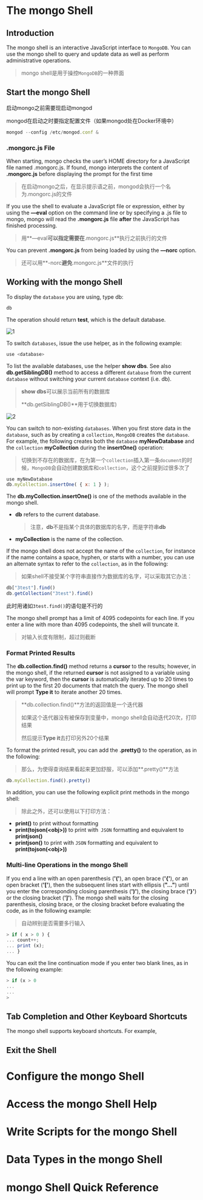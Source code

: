 # The mongo Shell #

## Introduction ##

The mongo shell is an interactive JavaScript interface to `MongoDB`. You can use the mongo shell to query and update data as well as perform administrative operations.

> mongo shell是用于操控`MongoDB`的一种界面

## Start the mongo Shell ##

启动mongo之前需要现启动mongod

mongod在启动之时要指定配置文件（如果mongod处在Docker环境中）

```javascript
mongod --config /etc/mongod.conf &
```

### .mongorc.js File ###

When starting, mongo checks the user’s HOME directory for a JavaScript file named .mongorc.js. If found, mongo interprets the content of **.mongorc.js** before displaying the prompt for the first time

> 在启动mongo之后，在显示提示语之前，mongod会执行一个名为.mongorc.js的文件

If you use the shell to evaluate a JavaScript file or expression, either by using the **—eval** option on the command line or by specifying a .js file to mongo, mongo will read the **.mongorc.js** file **after** the JavaScript has finished processing.

> 用**—eval**可以指定需要在**.mongorc.js**执行之前执行的文件

You can prevent **.mongorc.js** from being loaded by using the **—norc** option.

> 还可以用**-norc**避免**.mongorc.js**文件的执行

## Working with the mongo Shell ##

To display the `database` you are using, type db:

```javascript
db
```

The operation should return **test**, which is the default database.

![1](1.jpg)

To switch `databases`, issue the use <db> helper, as in the following example:

```javascript
use <database>
```

To list the available databases, use the helper **show dbs**. See also **db.getSiblingDB()** method to access a different `database` from the current `database` without switching your current `database` context (i.e. db).

> **show dbs**可以展示当前所有的数据库
>
> **db.getSiblingDB()**用于切换数据库)

![2](2.jpg)

You can switch to non-existing `databases`. When you first store data in the `database`, such as by creating a `collection`, `MongoDB` creates the `database`. For example, the following creates both the `database` **myNewDatabase** and the `collection` **myCollection** during the **insertOne()** operation:

> 切换到不存在的数据库，在为第一个`collection`插入第一条`document`的时候，`MongoDB`会自动创建数据库和`collection`，这个之前提到过很多次了

```javascript
use myNewDatabase
db.myCollection.insertOne( { x: 1 } );
```

The **db.myCollection.insertOne()** is one of the methods available in the mongo shell.

+ **db** refers to the current database.

  > 注意，**db**不是指某个具体的数据库的名字，而是字符串**db**

+ **myCollection** is the name of the collection.

If the mongo shell does not accept the name of the `collection`, for instance if the name contains a space, hyphen, or starts with a number, you can use an alternate syntax to refer to the `collection`, as in the following:

> 如果shell不接受某个字符串直接作为数据库的名字，可以采取其它办法：

```javascript
db["3test"].find()
db.getCollection("3test").find()
```

此时用诸如`3test.find()`的语句是不行的

The mongo shell prompt has a limit of 4095 codepoints for each line. If you enter a line with more than 4095 codepoints, the shell will truncate it.

> 对输入长度有限制，超过则截断

### Format Printed Results ###

The **db.collection.find()** method returns a **cursor** to the results; however, in the mongo shell, if the returned **cursor** is not assigned to a variable using the var keyword, then the **cursor** is automatically iterated up to 20 times to print up to the first 20 documents that match the query. The mongo shell will prompt **Type it** to iterate another 20 times.

> **db.collection.find()**方法的返回值是一个迭代器
>
> 如果这个迭代器没有被保存到变量中，mongo shell会自动迭代20次，打印结果
>
> 然后提示**Type it**去打印另外20个结果

To format the printed result, you can add the **.pretty()** to the operation, as in the following:

> 那么，为使得查询结果看起来更加舒服，可以添加**.pretty()**方法

```javascript
db.myCollection.find().pretty()
```

In addition, you can use the following explicit print methods in the mongo shell:

> 除此之外，还可以使用以下打印方法：

+ **print()** to print without formatting
+ **print(tojson(\<obj>))** to print with` JSON` formatting and equivalent to **printjson()**
+ **printjson()** to print with `JSON` formatting and equivalent to **print(tojson(\<obj>))**

### Multi-line Operations in the mongo Shell ##

If you end a line with an open parenthesis (**'('**), an open brace (**'{'**), or an open bracket (**'['**), then the subsequent lines start with ellipsis (**"..."**) until you enter the corresponding closing parenthesis (**')'**), the closing brace (**'}'**) or the closing bracket (**']'**). The mongo shell waits for the closing parenthesis, closing brace, or the closing bracket before evaluating the code, as in the following example:

> 自动辨别是否需要多行输入

```javascript
> if ( x > 0 ) {
... count++;
... print (x);
... }
```

You can exit the line continuation mode if you enter two blank lines, as in the following example:

```javascript
> if (x > 0
...
...
>
```

## Tab Completion and Other Keyboard Shortcuts ##

The mongo shell supports keyboard shortcuts. For example,



## Exit the Shell ##

# Configure the mongo Shell #

# Access the mongo Shell Help #

# Write Scripts for the mongo Shell #

# Data Types in the mongo Shell #

# mongo Shell Quick Reference #
